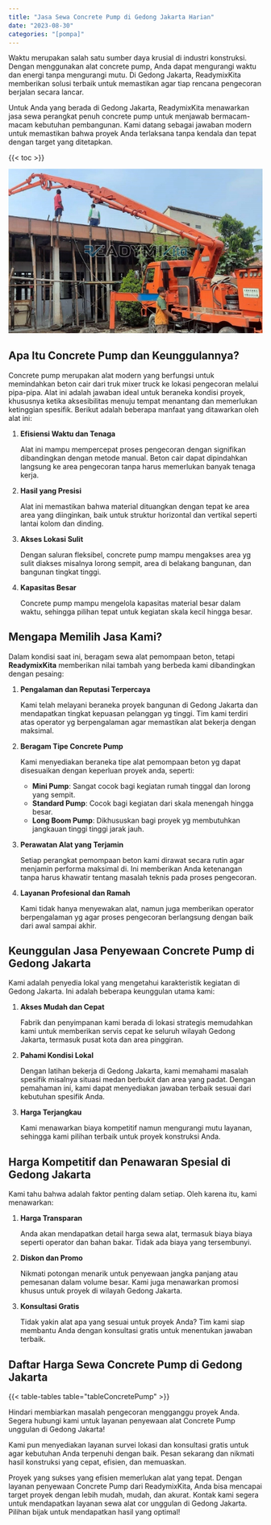 ```yaml
---
title: "Jasa Sewa Concrete Pump di Gedong Jakarta Harian"
date: "2023-08-30"
categories: "[pompa]"
---
```


Waktu merupakan salah satu sumber daya krusial di industri konstruksi. Dengan menggunakan alat concrete pump, Anda dapat mengurangi waktu dan energi tanpa mengurangi mutu. Di Gedong Jakarta, ReadymixKita memberikan solusi terbaik untuk memastikan agar tiap rencana pengecoran berjalan secara lancar.

Untuk Anda yang berada di Gedong Jakarta, ReadymixKita menawarkan jasa sewa perangkat penuh concrete pump untuk menjawab bermacam-macam kebutuhan pembangunan. Kami datang sebagai jawaban modern untuk memastikan bahwa proyek Anda terlaksana tanpa kendala dan tepat dengan target yang ditetapkan.

{{< toc >}}

![Jasa Sewa Concrete Pump di Gedong Jakarta Harian](/images/pompa/sewa-pompa-21.jpg)

## Apa Itu Concrete Pump dan Keunggulannya?

Concrete pump merupakan alat modern yang berfungsi untuk memindahkan beton cair dari truk mixer truck ke lokasi pengecoran melalui pipa-pipa. Alat ini adalah jawaban ideal untuk beraneka kondisi proyek, khususnya ketika aksesibilitas menuju tempat menantang dan memerlukan ketinggian spesifik. Berikut adalah beberapa manfaat yang ditawarkan oleh alat ini:

1. **Efisiensi Waktu dan Tenaga**

   Alat ini mampu mempercepat proses pengecoran dengan signifikan dibandingkan dengan metode manual. Beton cair dapat dipindahkan langsung ke area pengecoran tanpa harus memerlukan banyak tenaga kerja.

2. **Hasil yang Presisi**

   Alat ini memastikan bahwa material dituangkan dengan tepat ke area area yang diinginkan, baik untuk struktur horizontal dan vertikal seperti lantai kolom dan dinding.

3. **Akses Lokasi Sulit**

   Dengan saluran fleksibel, concrete pump mampu mengakses area yg sulit diakses misalnya lorong sempit, area di belakang bangunan, dan bangunan tingkat tinggi.

4. **Kapasitas Besar**

   Concrete pump mampu mengelola kapasitas material besar dalam waktu, sehingga pilihan tepat untuk kegiatan skala kecil hingga besar.

## Mengapa Memilih Jasa Kami?

Dalam kondisi saat ini, beragam sewa alat pemompaan beton, tetapi **ReadymixKita** memberikan nilai tambah yang berbeda kami dibandingkan dengan pesaing:

1. **Pengalaman dan Reputasi Terpercaya**

   Kami telah melayani beraneka proyek bangunan di Gedong Jakarta dan mendapatkan tingkat kepuasan pelanggan yg tinggi. Tim kami terdiri atas operator yg berpengalaman agar memastikan alat bekerja dengan maksimal.

2. **Beragam Tipe Concrete Pump**

   Kami menyediakan beraneka tipe alat pemompaan beton yg dapat disesuaikan dengan keperluan proyek anda, seperti:
   - **Mini Pump**: Sangat cocok bagi kegiatan rumah tinggal dan lorong yang sempit.
   - **Standard Pump**: Cocok bagi kegiatan dari skala menengah hingga besar.
   - **Long Boom Pump**: Dikhususkan bagi proyek yg membutuhkan jangkauan tinggi tinggi jarak jauh.

3. **Perawatan Alat yang Terjamin**

   Setiap perangkat pemompaan beton kami dirawat secara rutin agar menjamin performa maksimal di. Ini memberikan Anda ketenangan tanpa harus khawatir tentang masalah teknis pada proses pengecoran.

4. **Layanan Profesional dan Ramah**

   Kami tidak hanya menyewakan alat, namun juga memberikan operator berpengalaman yg agar proses pengecoran berlangsung dengan baik dari awal sampai akhir.

## Keunggulan Jasa Penyewaan Concrete Pump di Gedong Jakarta

Kami adalah penyedia lokal yang mengetahui karakteristik kegiatan di Gedong Jakarta. Ini adalah beberapa keunggulan utama kami:

1. **Akses Mudah dan Cepat**

   Fabrik dan penyimpanan kami berada di lokasi strategis memudahkan kami untuk memberikan servis cepat ke seluruh wilayah Gedong Jakarta, termasuk pusat kota dan area pinggiran.

2. **Pahami Kondisi Lokal**

   Dengan latihan bekerja di Gedong Jakarta, kami memahami masalah spesifik misalnya situasi medan berbukit dan area yang padat. Dengan pemahaman ini, kami dapat menyediakan jawaban terbaik sesuai dari kebutuhan spesifik Anda.

3. **Harga Terjangkau**

   Kami menawarkan biaya kompetitif namun mengurangi mutu layanan, sehingga kami pilihan terbaik untuk proyek konstruksi Anda.

## Harga Kompetitif dan Penawaran Spesial di Gedong Jakarta

Kami tahu bahwa adalah faktor penting dalam setiap. Oleh karena itu, kami menawarkan:

1. **Harga Transparan**

   Anda akan mendapatkan detail harga sewa alat, termasuk biaya biaya seperti operator dan bahan bakar. Tidak ada biaya yang tersembunyi.

2. **Diskon dan Promo**

   Nikmati potongan menarik untuk penyewaan jangka panjang atau pemesanan dalam volume besar. Kami juga menawarkan promosi khusus untuk proyek di wilayah Gedong Jakarta.

3. **Konsultasi Gratis**

   Tidak yakin alat apa yang sesuai untuk proyek Anda? Tim kami siap membantu Anda dengan konsultasi gratis untuk menentukan jawaban terbaik.

## Daftar Harga Sewa Concrete Pump di Gedong Jakarta

{{< table-tables table="tableConcretePump" >}}

Hindari membiarkan masalah pengecoran mengganggu proyek Anda. Segera hubungi kami untuk layanan penyewaan alat Concrete Pump unggulan di Gedong Jakarta!

Kami pun menyediakan layanan survei lokasi dan konsultasi gratis untuk agar kebutuhan Anda terpenuhi dengan baik. Pesan sekarang dan nikmati hasil konstruksi yang cepat, efisien, dan memuaskan.

Proyek yang sukses yang efisien memerlukan alat yang tepat. Dengan layanan penyewaan Concrete Pump dari ReadymixKita, Anda bisa mencapai target proyek dengan lebih mudah, mudah, dan akurat. Kontak kami segera untuk mendapatkan layanan sewa alat cor unggulan di Gedong Jakarta. Pilihan bijak untuk mendapatkan hasil yang optimal!